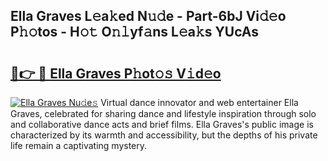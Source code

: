 ## Ella Graves L𝚎a𝚔ed N𝚞𝚍e - Part-6bJ Vi𝚍𝚎o P𝚑𝚘tos - H𝚘𝚝 O𝚗𝚕yf𝚊ns L𝚎a𝚔s YUcAs

# <h2><a href="http://kff4r6i.oniu.top/?m=Ella+Graves">🔗👉 🔴 Ella Graves P𝚑ot𝚘𝚜 V𝚒d𝚎o</a></h2>

[![Ella Graves Nu𝚍e𝚜](https://i.imgur.com/0qMVB7G.gif)](http://kff4r6i.oniu.top/?m=Ella+Graves)
Virtual dance innovator and web entertainer Ella Graves, celebrated for sharing dance and lifestyle inspiration through solo and collaborative dance acts and brief films. Ella Graves's public image is characterized by its warmth and accessibility, but the depths of his private life remain a captivating mystery.  
